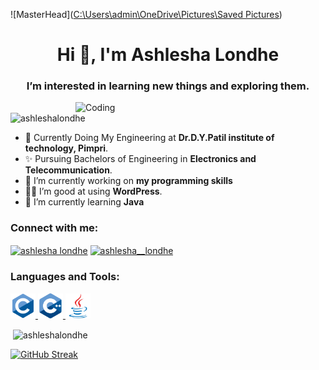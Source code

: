 ![MasterHead]([C:\Users\admin\OneDrive\Pictures\Saved Pictures](https://www.codingvilla.in/wp-content/uploads/2019/11/baner3.jpg))
<h1 align="center">Hi 👋, I'm Ashlesha Londhe</h1>
<h3 align="center">I’m interested in learning new things and exploring them.</h3>
<img align="right" alt="Coding" width="400" src="https://mir-s3-cdn-cf.behance.net/project_modules/disp/601014116770475.6068beff4640a.gif">

<p align="left"> <img src="https://komarev.com/ghpvc/?username=ashleshalondhe&label=Profile%20views&color=0e75b6&style=flat" alt="ashleshalondhe" /> </p>

- 🏫 Currently Doing My Engineering at **Dr.D.Y.Patil institute of technology, Pimpri**.
- ✨ Pursuing Bachelors of Engineering in **Electronics and Telecommunication**.
- 🔭 I’m currently working on **my programming skills**
- 👨‍💻 I’m good at using **WordPress**.
- 🌱 I’m currently learning **Java**

<h3 align="left">Connect with me:</h3>
<p align="left">
<a href="https://linkedin.com/in/ashlesha-londhe-6816b6218" target="blank"><img align="center" src="https://raw.githubusercontent.com/rahuldkjain/github-profile-readme-generator/master/src/images/icons/Social/linked-in-alt.svg" alt="ashlesha londhe" height="30" width="40" /></a>
<a href="https://instagram.com/ashlesha__londhe" target="blank"><img align="center" src="https://raw.githubusercontent.com/rahuldkjain/github-profile-readme-generator/master/src/images/icons/Social/instagram.svg" alt="ashlesha__londhe" height="30" width="40" /></a>
</p>

<h3 align="left">Languages and Tools:</h3>
<p align="left"> <a href="https://www.cprogramming.com/" target="_blank" rel="noreferrer"> <img src="https://raw.githubusercontent.com/devicons/devicon/master/icons/c/c-original.svg" alt="c" width="40" height="40"/> </a> <a href="https://www.w3schools.com/cpp/" target="_blank" rel="noreferrer"> <img src="https://raw.githubusercontent.com/devicons/devicon/master/icons/cplusplus/cplusplus-original.svg" alt="cplusplus" width="40" height="40"/> </a> <a href="https://www.java.com" target="_blank" rel="noreferrer"> <img src="https://raw.githubusercontent.com/devicons/devicon/master/icons/java/java-original.svg" alt="java" width="40" height="40"/> </a> </p>

<p>&nbsp;<img align="center" src="https://github-readme-stats.vercel.app/api?username=ashleshalondhe&show_icons=true&locale=en" alt="ashleshalondhe" /></p>

<a href="https://git.io/streak-stats"><img src="https://github-readme-streak-stats.herokuapp.com?user=ashleshalondhe" alt="GitHub Streak" /></a>
